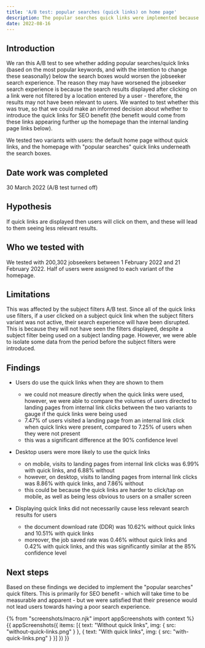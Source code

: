 ```yaml
---
title: 'A/B test: popular searches (quick links) on home page'
description: The popular searches quick links were implemented because we deemed it unlikely that they would worsen users' search experiences
date: 2022-08-16
---
```


## Introduction 
We ran this A/B test to see whether adding popular searches/quick links (based on the most popular keywords, and with the intention to change these seasonally) below the search boxes would worsen the jobseeker search experience.  The reason they may have worsened the jobseeker search experience is because the search results displayed after clicking on a link were not filtered by a location entered by a user - therefore, the results may not have been relevant to users. We wanted to test whether this was true, so that we could make an informed decision about whether to introduce the quick links for SEO benefit (the benefit would come from these links appearing further up the homepage than the internal landing page links below).

We tested two variants with users: the default home page without quick links, and the homepage with "popular searches" quick links underneath the search boxes.


## Date work was completed
30 March 2022 (A/B test turned off)


## Hypothesis
If quick links are displayed then users will click on them, and these will lead to them seeing less relevant results.


## Who we tested with
We tested with 200,302 jobseekers between 1 February 2022 and 21 February 2022. Half of users were assigned to each variant of the homepage.


## Limitations
This was affected by the subject filters A/B test. Since all of the quick links use filters, if a user clicked on a subject quick link when the subject filters variant was not active, their search experience will have been disrupted. This is because they will not have seen the filters displayed, despite a subject filter being used on a subject landing page. However, we were able to isolate some data from the period before the subject filters were introduced.


## Findings
- Users do use the quick links when they are shown to them
  - we could not measure directly when the quick links were used, however, we were able to compare the volumes of users directed to landing pages from internal link clicks between the two variants to gauge if the quick links were being used
  - 7.47% of users visited a landing page from an internal link click when quick links were present, compared to 7.25% of users when they were not present
  - this was a significant difference at the 90% confidence level

- Desktop users were more likely to use the quick links
  - on mobile, visits to landing pages from internal link clicks was 6.99% with quick links, and 6.88% without
  - however, on desktop, visits to landing pages from internal link clicks was 8.86% with quick links, and 7.86% without
  - this could be because the quick links are harder to click/tap on mobile, as well as being less obvious to users on a smaller screen

- Displaying quick links did not necessarily cause less relevant search results for users
  - the document download rate (DDR) was 10.62% without quick links and 10.51% with quick links
  - moreover, the job saved rate was 0.46% without quick links and 0.42% with quick links, and this was significantly similar at the 85% confidence level


## Next steps
Based on these findings we decided to implement the "popular searches" quick filters. This is primarily for SEO benefit - which will take time to be measurable and apparent - but we were satisfied that their presence would not lead users towards having a poor search experience.

{% from "screenshots/macro.njk" import appScreenshots with context %}
{{ appScreenshots({
  items: [{
    text: "Without quick links",
    img: { src: "without-quick-links.png" }
  }, {
    text: "With quick links",
    img: { src: "with-quick-links.png" }
  }]
}) }}
